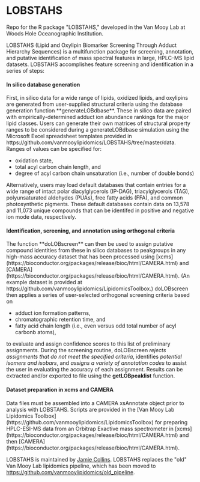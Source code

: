 # LOBSTAHS

Repo for the R package "LOBSTAHS," developed in the Van Mooy Lab at Woods Hole Oceanographic Institution.

LOBSTAHS (Lipid and Oxylipin Biomarker Screening Through Adduct Hierarchy Sequences) is a multifunction package for screening, annotation, and putative identification of mass spectral features in large, HPLC-MS lipid datasets. LOBSTAHS accomplishes feature screening and identification in a series of steps:

<h4>In silico database generation</h4> 
First, in silico data for a wide range of lipids, oxidized lipids, and oxylipins are generated from user-supplied structural criteria using the database generation function **generateLOBdbase**. These in silico data are paired with empirically-determined adduct ion abundance rankings for the major lipid classes. Users can generate their own matrices of structural property ranges to be considered during a generateLOBdbase simulation using the Microsoft Excel spreadsheet templates provided in https://github.com/vanmooylipidomics/LOBSTAHS/tree/master/data. Ranges of values can be specified for: 

   * oxidation state,
   * total acyl carbon chain length, and
   * degree of acyl carbon chain unsaturation (i.e., number of double bonds)

Alternatively, users may load default databases that contain entries for a wide range of intact polar diacylglycerols (IP-DAG), triacylglycerols (TAG), polyunsaturated aldehydes (PUAs), free fatty acids (FFA), and common photosynthetic pigments. These default databases contain data on 13,578 and 11,073 unique compounds that can be identifed in positive and negative ion mode data, respectively. 

<h4>Identification, screening, and annotation using orthogonal criteria</h4> 
The function **doLOBscreen** can then be used to assign putative compound identities from these in silico databases to peakgroups in any high-mass accuracy dataset that has been processed using [xcms](https://bioconductor.org/packages/release/bioc/html/CAMERA.html) and [CAMERA](https://bioconductor.org/packages/release/bioc/html/CAMERA.html). (An example dataset is provided at https://github.com/vanmooylipidomics/LipidomicsToolbox.) doLOBscreen then applies a series of user-selected orthogonal screening criteria based on

   * adduct ion formation patterns,
   * chromatographic retention time, and
   * fatty acid chain length (i.e., even versus odd total number of acyl carbonb atoms),

to evaluate and assign confidence scores to this list of preliminary assignments. During the screening routine, doLOBscreen *rejects assignments that do not meet the specified criteria*, identifies *potential isomers and isobars*, and *assigns a variety of annotation codes* to assist the user in evaluating the accuracy of each assignment. Results can be extracted and/or exported to file using the **getLOBpeaklist** function.

<h4>Dataset preparation in xcms and CAMERA</h4> 
Data files must be assembled into a CAMERA xsAnnotate object prior to analysis with LOBSTAHS. Scripts are provided in the [Van Mooy Lab Lipidomics Toolbox](https://github.com/vanmooylipidomics/LipidomicsToolbox) for preparing HPLC-ESI-MS data from an Orbitrap Exactive mass spectrometer in [xcms](https://bioconductor.org/packages/release/bioc/html/CAMERA.html) and then [CAMERA](https://bioconductor.org/packages/release/bioc/html/CAMERA.html). 

LOBSTAHS is maintained by [Jamie Collins](https://github.com/jamesrco). LOBSTAHS replaces the "old" Van Mooy Lab lipidomics pipeline, which has been moved to https://github.com/vanmooylipidomics/old_pipeline.

